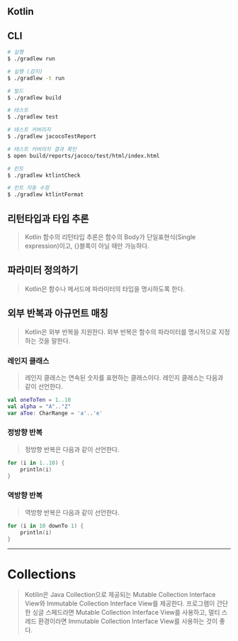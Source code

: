 Kotlin
---

## CLI
```bash
# 실행
$ ./gradlew run

# 실행 (감지)
$ ./gradlew -t run

# 빌드
$ ./gradlew build

# 테스트
$ ./gradlew test

# 테스트 커버리지
$ ./gradlew jacocoTestReport

# 테스트 커버리지 결과 확인
$ open build/reports/jacoco/test/html/index.html

# 린트
$ ./gradlew ktlintCheck

# 린트 자동 수정
$ ./gradlew ktlintFormat
```

## 리턴타입과 타입 추론
> Kotlin 함수의 리턴타입 추론은 함수의 Body가 단일표현식(Single expression)이고, {}블록이 아닐 때만 가능하다.

## 파라미터 정의하기
> Kotlin은 함수나 메서드에 파라미터의 타입을 명시하도록 한다.
> 

## 외부 반복과 아규먼트 매칭
> Kotlin은 외부 반복을 지원한다. 외부 반복은 함수의 파라미터를 명시적으로 지정하는 것을 말한다.
> 
### 레인지 클래스
> 레인지 클래스는 연속된 숫자를 표현하는 클래스이다. 레인지 클래스는 다음과 같이 선언한다.
```kotlin
val oneToTen = 1..10
val alpha = "A".."Z"
var aToe: CharRange = 'a'..'e'
```

### 정방향 반복
> 정방향 반복은 다음과 같이 선언한다.
```kotlin
for (i in 1..10) {
    println(i)
}
```

### 역방향 반복
> 역방향 반복은 다음과 같이 선언한다.
```kotlin
for (i in 10 downTo 1) {
    println(i)
}
```
---
# Collections
> Kotilin은 Java Collection으로 제공되는 Mutable Collection Interface View와 Immutable Collection Interface View를 제공한다.
> 프로그램이 간단한 싱글 스페드라면 Mutable Collection Interface View를 사용하고, 멀티 스레드 환경이라면 Immutable Collection Interface View를 사용하는 것이 좋다.